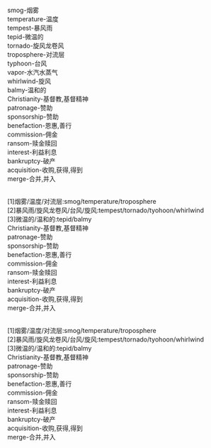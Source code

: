<br/>smog-烟雾</bro>
<br/>temperature-温度</bro>
<br/>tempest-暴风雨</bro>
<br/>tepid-微温的</bro>
<br/>tornado-旋风龙卷风</bro>
<br/>troposphere-对流层</bro>
<br/>typhoon-台风</bro>
<br/>vapor-水汽水蒸气</bro>
<br/>whirlwind-旋风</bro>
<br/>balmy-温和的</bro>
<br/>Christianity-基督教,基督精神</bro>
<br/>patronage-赞助</bro>
<br/>sponsorship-赞助</bro>
<br/>benefaction-恩惠,善行</bro>
<br/>commission-佣金</bro>
<br/>ransom-赎金赎回</bro>
<br/>interest-利益利息</bro>
<br/>bankruptcy-破产</bro>
<br/>acquisition-收购,获得,得到</bro>
<br/>merge-合并,并入</bro>


<br/>[1]烟雾/温度/对流层:smog/temperature/troposphere</bro>
<br/>[2]暴风雨/旋风龙卷风/台风/旋风:tempest/tornado/tyohoon/whirlwind</bro>
<br/>[3]微温的/温和的:tepid/balmy</bro>
<br/>Christianity-基督教,基督精神</bro>
<br/>patronage-赞助</bro>
<br/>sponsorship-赞助</bro>
<br/>benefaction-恩惠,善行</bro>
<br/>commission-佣金</bro>
<br/>ransom-赎金赎回</bro>
<br/>interest-利益利息</bro>
<br/>bankruptcy-破产</bro>
<br/>acquisition-收购,获得,得到</bro>
<br/>merge-合并,并入</bro>


<br/>[1]烟雾/温度/对流层:smog/temperature/troposphere</bro>
<br/>[2]暴风雨/旋风龙卷风/台风/旋风:tempest/tornado/tyohoon/whirlwind</bro>
<br/>[3]微温的/温和的:tepid/balmy</bro>
<br/>Christianity-基督教,基督精神</bro>
<br/>patronage-赞助</bro>
<br/>sponsorship-赞助</bro>
<br/>benefaction-恩惠,善行</bro>
<br/>commission-佣金</bro>
<br/>ransom-赎金赎回</bro>
<br/>interest-利益利息</bro>
<br/>bankruptcy-破产</bro>
<br/>acquisition-收购,获得,得到</bro>
<br/>merge-合并,并入</bro>